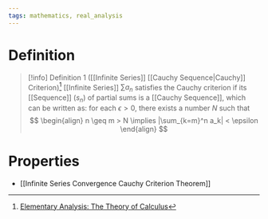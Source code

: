 ```yaml
---
tags: mathematics, real_analysis
---
```


# Definition

> [!info] Definition 1 ([[Infinite Series]] [[Cauchy Sequence|Cauchy]] Criterion)[^1]
> [[Infinite Series]] $\sum a_n$ satisfies the Cauchy criterion if its [[Sequence]] $(s_n)$ of partial sums is a [[Cauchy Sequence]], which can be written as: for each $\epsilon > 0$, there exists a number $N$ such that
> $$
> \begin{align}
> n \geq m > N \implies |\sum_{k=m}^n a_k| < \epsilon
> \end{align}
> $$

# Properties
- [[Infinite Series Convergence Cauchy Criterion Theorem]]

[^1]: [Elementary Analysis: The Theory of Calculus](zotero://open-pdf/library/items/GUY2WR3V?page=109)